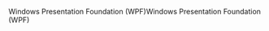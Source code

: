 <span data-ttu-id="e49ee-101">Windows Presentation Foundation (WPF)</span><span class="sxs-lookup"><span data-stu-id="e49ee-101">Windows Presentation Foundation (WPF)</span></span>